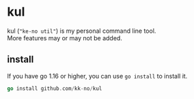 # kul
kul (`"ke-no util"`) is my personal command line tool.  
More features may or may not be added.

## install
If you have go 1.16 or higher, you can use `go install` to install it.
```go
go install github.com/kk-no/kul
```